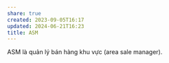 ```yaml
---
share: true
created: 2023-09-05T16:17
updated: 2024-06-21T16:23
title: ASM
---
```

ASM là quản lý bán hàng khu vực (area sale manager).
